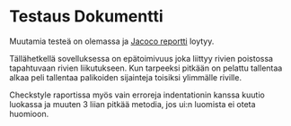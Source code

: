 # Testaus Dokumentti

Muutamia testeä on olemassa ja [Jacoco reportti](https://github.com/LKonsta/ot-harjoitustyo/blob/master/dokumentaatio/Ultimate2DTetris_test2.png) loytyy.

Tällähetkellä sovelluksessa on epätoimivuus joka liittyy rivien poistossa tapahtuvaan rivien liikutukseen. Kun tarpeeksi pitkään on pelattu tallentaa alkaa peli tallentaa palikoiden sijainteja toisiksi ylimmälle riville.

Checkstyle raportissa myös vain erroreja indentationin kanssa kuutio luokassa ja muuten 3 liian pitkää metodia, jos ui:n luomista ei oteta huomioon.
